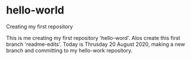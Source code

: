 # hello-world
Creating my first repository

This is me creating my first repository 'hello-word'. Alos create this first branch 'readme-edits'.
Today is Thrusday 20 August 2020, making a new branch and committing to my hello-work repository.
